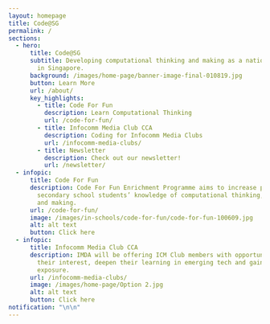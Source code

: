 ```yaml
---
layout: homepage
title: Code@SG
permalink: /
sections:
  - hero:
      title: Code@SG
      subtitle: Developing computational thinking and making as a national capability
        in Singapore.
      background: /images/home-page/banner-image-final-010819.jpg
      button: Learn More
      url: /about/
      key_highlights:
        - title: Code For Fun
          description: Learn Computational Thinking
          url: /code-for-fun/
        - title: Infocomm Media Club CCA
          description: Coding for Infocomm Media Clubs
          url: /infocomm-media-clubs/
        - title: Newsletter
          description: Check out our newsletter!
          url: /newsletter/
  - infopic:
      title: Code For Fun
      description: Code For Fun Enrichment Programme aims to increase primary and
        secondary school students’ knowledge of computational thinking, coding
        and making.
      url: /code-for-fun/
      image: /images/in-schools/code-for-fun/code-for-fun-100609.jpg
      alt: alt text
      button: Click here
  - infopic:
      title: Infocomm Media Club CCA
      description: IMDA will be offering ICM Club members with opportunities to pursue
        their interest, deepen their learning in emerging tech and gain industry
        exposure.
      url: /infocomm-media-clubs/
      image: /images/home-page/Option 2.jpg
      alt: alt text
      button: Click here
notification: "\n\n"
---
```

